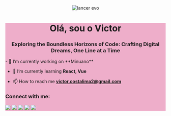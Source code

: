 <div align="center">
  <img src="https://www.gtplanet.net/forum/media/lancer-tommi-makkinen-vi.13528/full?d=1455472906" alt="lancer evo"/>
</div>
<div style="background: rgb(238,174,202);">
  <h1 align="center">Olá, sou o Victor</h1>
<h3 align="center">Exploring the Boundless Horizons of Code: Crafting Digital Dreams, One Line at a Time</h3>
- 🔭 I’m currently working on **Minuano**

- 🌱 I’m currently learning **React, Vue**

- 📫 How to reach me **victor.costalima2@gmail.com**

<h3 align="left">Connect with me:</h3>
<p align="left">
</p>

[![](https://raw.githubusercontent.com/VectorLima/github-profile-summary-cards-example/master/profile-summary-card-output/github_dark/0-profile-details.svg)](https://github.com/VectorLima/github-profile-summary-cards)
[![](https://raw.githubusercontent.com/VectorLima/github-profile-summary-cards-example/master/profile-summary-card-output/github_dark/1-repos-per-language.svg)](https://github.com/VectorLima/github-profile-summary-cards) [![](https://raw.githubusercontent.com/VectorLima/github-profile-summary-cards-example/master/profile-summary-card-output/github_dark/2-most-commit-language.svg)](https://github.com/VectorLima/github-profile-summary-cards)
[![](https://raw.githubusercontent.com/VectorLima/github-profile-summary-cards-example/master/profile-summary-card-output/github_dark/3-stats.svg)](https://github.com/VectorLima/github-profile-summary-cards) [![](https://raw.githubusercontent.com/VectorLima/github-profile-summary-cards-example/master/profile-summary-card-output/github_dark/4-productive-time.svg)](https://github.com/VectorLima/github-profile-summary-cards)


</div>
